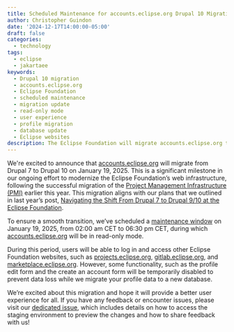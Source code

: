 ```yaml
---
title: Scheduled Maintenance for accounts.eclipse.org Drupal 10 Migration
author: Christopher Guindon
date: '2024-12-17T14:00:00-05:00'
draft: false
categories:
  - technology
tags:
  - eclipse
  - jakartaee
keywords:
  - Drupal 10 migration
  - accounts.eclipse.org
  - Eclipse Foundation
  - scheduled maintenance
  - migration update
  - read-only mode
  - user experience
  - profile migration
  - database update
  - Eclipse websites
description: The Eclipse Foundation will migrate accounts.eclipse.org to Drupal 10 on January 19, 2025. During the scheduled maintenance from 02:00 am CET to 06:30 pm CET, the site will be in read-only mode, with some features temporarily disabled. Users can still access other Eclipse websites and provide feedback on the migration.
---
```


We're excited to announce that [accounts.eclipse.org](https://accounts.eclipse.org) will migrate from Drupal 7 to Drupal 10 on January 19, 2025. This is a significant milestone in our ongoing effort to modernize the Eclipse Foundation’s web infrastructure, following the successful migration of the [Project Management Infrastructure (PMI)](https://projects.eclipse.org/) earlier this year. This migration aligns with our plans that we outlined in last year’s post, [Navigating the Shift From Drupal 7 to Drupal 9/10 at the Eclipse Foundation](https://blogs.eclipse.org/post/christopher-guindon/navigating-shift-drupal-7-drupal-10-eclipse-foundation).

To ensure a smooth transition, we’ve scheduled a [maintenance window](https://www.eclipsestatus.io/maintenance/471099) on January 19, 2025, from 02:00 am CET to 06:30 pm CET, during which [accounts.eclipse.org](https://accounts.eclipse.org) will be in read-only mode.

During this period, users will be able to log in and access other Eclipse Foundation websites, such as [projects.eclipse.org](https://projects.eclipse.org), [gitlab.eclipse.org](https://gitlab.eclipse.org), and [marketplace.eclipse.org](https://marketplace.eclipse.org). However, some functionality, such as the profile edit form and the create an account form will be temporarily disabled to prevent data loss while we migrate your profile data to a new database.

We’re excited about this migration and hope it will provide a better user experience for all. If you have any feedback or encounter issues, please visit our [dedicated issue](https://gitlab.eclipse.org/eclipsefdn/it/websites/accounts.eclipse.org/-/issues/143), which includes details on how to access the staging environment to preview the changes and how to share feedback with us!